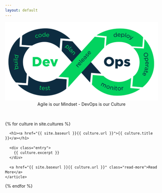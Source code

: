 ```yaml
---
layout: default
---
```


<p align="center">
<img width="600" src="/images/devops8.png">
<br>Agile is our Mindset - DevOps is our Culture
</p>
<br>
<br>

<div class="cultures">
  {% for culture in site.cultures %}
    <article class="culture">

      <h1><a href="{{ site.baseurl }}{{ culture.url }}">{{ culture.title }}</a></h1>

      <div class="entry">
        {{ culture.excerpt }}
      </div>

      <a href="{{ site.baseurl }}{{ culture.url }}" class="read-more">Read More</a>
    </article>
  {% endfor %}
</div>
